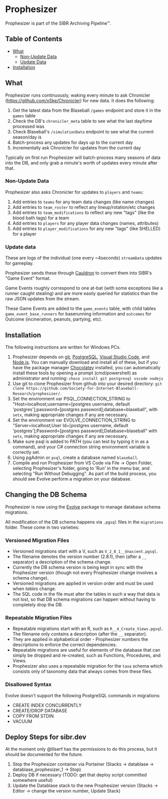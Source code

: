 # Prophesizer

Prophesizer is part of the SIBR Archiving Pipeline™.

## Table of Contents
  * [What](#what)
    * [Non-Update Data](#non-update-data)
    * [Update Data](#update-data)
  * [Installation](#installation)


## What

Prophesizer runs continuously, waking every minute to ask Chronicler (https://github.com/xSke/Chronicler) for new data.
It does the following:

1) Get the latest data from the Blaseball `/games` endpoint and store it in the `games` table
2) Check the DB's `chronicler_meta` table to see what the last day/time processed was
3) Check Blaseball's `/simulationData` endpoint to see what the current season/day is
4) Batch-process any updates for days up to the current day
5) Incrementally ask Chronicler for updates from the current day

Typically on first run Prophesizer will batch-process many seasons of data into the DB, and only grab a minute's worth of updates every minute after that.

### Non-Update Data

Prophesizer also asks Chronicler for updates to `players` and `teams`:

1) Add entries to `teams` for any team data changes (like name changes)
2) Add entries to `team_roster` to reflect any lineup/rotation/etc changes
3) Add entries to `team_modifications` to reflect any new "tags" (like the blood bath tags) for a team
4) Add entries to `players` for any player data changes (names, attributes)
5) Add entries to `player_modifications` for any new "tags" (like SHELLED) for a player

### Update data

These are logs of the individual (one every ~4seconds) `streamData` updates for gameplay.

Prophesizer sends these through [Cauldron](https://github.com/Society-for-Internet-Blaseball-Research/Cauldron) to convert them into SIBR's "Game Event" format.

Game Events roughly correspond to one at-bat (with some exceptions like a runner caught stealing) and are more easily queried for statistics than the raw JSON updates from the stream.

These Game Events are added to the `game_events` table, with child tables `game_event_base_runners` for baserunning information and `outcomes` for Outcome (incineration, peanuts, partying, etc).

## Installation

The following instructions are written for Windows PCs.

1. Prophesizer depends on [git](https://git-scm.com/), [PostgreSQL](https://www.postgresql.org/), [Visual Studio Code](https://code.visualstudio.com/), and [Node.js](https://nodejs.org/en/). You can manually download and install all of these, but if you have the package manager [Chocolatey](https://chocolatey.org/) installed, you can automatically install these tools by opening a prompt (cmd/powershell) as administrator and running: `choco install git postgresql vscode nodejs`
2. Use git to clone Prophesizer from github into your desired directory: `git clone https://github.com/Society-for-Internet-Blaseball-Research/prophesizer/`. 
3. Set the environment var PSQL_CONNECTION_STRING to "Host=localhost;username=[postgres username, default 'postgres'];password=[postgres password];database=blaseball", with `setx`, making appropriate changes if any are necessary.
4. Set the environment var EVOLVE_CONNECTION_STRING to "Server=localhost;User Id=[postgres username, default 'postgres'];Password=[postgres password];Database=blaseball" with `setx`, making appropriate changes if any are necessary.
5. Make sure psql is added to PATH (you can test by typing it in as a command), and your C# connection string environment variable is correctly set.
6. Using pgAdmin or `psql`, create a database named `blaseball`.
7. Compile and run Prophesizer from VS Code via File -> Open Folder, selecting Prophesizer's folder, going to 'Run' in the menu bar, and selecting "Run Without Debugging". As part of the build process, you should see Evolve perform a migration on your database.

## Changing the DB Schema

Prophesizer is now using the [Evolve](https://evolve-db.netlify.app/) package to manage database schema migrations.

All modification of the DB schema happens via `.pgsql` files in the `migrations` folder.
These come in two varieties:

### Versioned Migration Files

- Versioned migrations start with a V, such as `V_2_8_1__Unaccent.pgsql`.
- The filename denotes the version number (2.8.1), then (after a `__` separator) a description of the schema change.
- Currently the DB schema version is being kept in sync with the Prophesizer version (though not every Prophesizer change involves a schema change).
- Versioned migrations are applied in version order and must be used when *tables* change.
- The SQL code in the file must alter the tables in such a way that data is not lost, so that DB schema migrations can happen without having to completely drop the DB.

### Repeatable Migration Files

- Repeatable migrations start with an R, such as `R__4_Create_Views.pgsql`. The filename only contains a description (after the `__` separator).
- They are applied in alphabetical order - Prophesizer numbers the descriptions to enforce the correct dependencies.
- Repeatable migrations are useful for elements of the database that can simply be dropped and re-created, such as Functions, Procedures, and Views.
- Prophesizer also uses a repeatable migration for the `taxa` schema which consists only of taxonomy data that always comes from these files.

### Disallowed Syntax

Evolve doesn't support the following PostgreSQL commands in migrations:
- CREATE INDEX CONCURRENTLY
- CREATE/DROP DATABASE
- COPY FROM STDIN
- VACUUM

## Deploy Steps for sibr.dev

At the moment only @lilserf has the permissions to do this process, but it should be documented for the future.

1. Stop the Prophesizer container via Portainer (Stacks -> datablase -> datablase_prophesizer_1 -> Stop)
2. Deploy DB if necessary (TODO: get that deploy script committed somewhere useful)
3. Update the Datablase stack to the new Prophesizer version (Stacks -> Editor -> change the version number, Update Stack)

